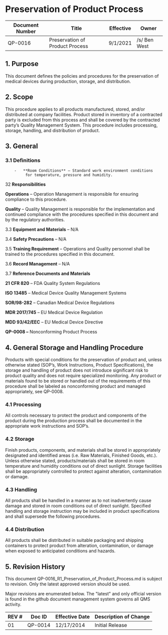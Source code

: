 # Preservation of Product Process

Document Number|Title|Effective|Owner
---------------|-------------------------------------|----|-----
QP-0016|Preservation of Product Process|9/1/2021|/s/ Ben West

## 1.  **Purpose**

 This document defines the policies and procedures for the preservation
 of medical devices during production, storage, and distribution.

## 2.  **Scope**

 This procedure applies to all products manufactured, stored, and/or
 distributed at company facilities. Product stored in inventory of a
 contracted party is excluded from this process and shall be covered by
 the contracted party’s Quality Management System. This procedure
 includes processing, storage, handling, and distribution of product.

## 3.  **General**

### 3.1  **Definitions**

        -   **Room Conditions** – Standard work environment conditions
             for temperature, pressure and humidity.

32  **Responsibilities**

 **Operations** – Operation Management is responsible for ensuring
 compliance to this procedure.

 **Quality** – Quality Management is responsible for the implementation
 and continued compliance with the procedures specified in this
 document and by the regulatory authorities.

3.3  **Equipment and Materials** – N/A

3.4  **Safety Precautions** – N/A

3.5  **Training Requirement** – Operations and Quality personnel shall be
     trained to the procedures specified in this document.

3.6  **Record Management** – N/A

3.7  **Reference Documents and Materials**

 **21 CFR 820** – FDA Quality System Regulations

 **ISO 13485** – Medical Device Quality Management Systems

 **SOR/98-282** – Canadian Medical Device Regulations

 **MDR 2017/745** – EU Medical Device Regulation

 **MDD 93/42/EEC** – EU Medical Device Directive

 **QP-0008 –** Nonconforming Product Process

## 4.  **General Storage and Handling Procedure**

 Products with special conditions for the preservation of product and,
 unless otherwise stated (SOP’s, Work Instructions, Product
 Specifications), the storage and handling of product does not
 introduce significant risk to product quality and does not require
 specialized monitoring. Any product or materials found to be stored or
 handled out of the requirements of this procedure shall be labeled as
 nonconforming product and managed appropriately, see QP-0008.

### 4.1  **Processing**

 All controls necessary to protect the product and components of the
 product during the production process shall be documented in the
 appropriate work instructions and SOP’s.

### 4.2  **Storage**

 Finish products, components, and materials shall be stored in
 appropriately designated and identified areas (i.e. Raw Materials,
 Finished Goods, etc.). Unless otherwise stated, products/materials
 shall be stored in room temperature and humidity conditions out of
 direct sunlight. Storage facilities shall be appropriately controlled
 to protect against alteration, contamination or damage.

### 4.3  **Handling**

 All products shall be handled in a manner as to not inadvertently
 cause damage and stored in room conditions out of direct sunlight.
 Specified handling and storage instruction may be included in product
 specifications and shall supersede the following procedures.

### 4.4  **Distribution**

 All products shall be distributed in suitable packaging and shipping
 containers to protect product from alteration, contamination, or
 damage when exposed to anticipated conditions and hazards.

## 5.      Revision History

This document  QP-0016_R1_Preservation_of_Product_Process.md
is subject to revision. Only the latest approved version should be used.

Major revisions are enumerated below.
The "latest" and only official version is found in the github document management system governs all QMS activity.

REV #|Doc ID|Effective Date|Description of Change
-----|------|--------------|---------------------
01   | QP-0014|12/17/2014|Initial Release

